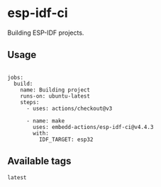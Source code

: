 # esp-idf-ci

Building ESP-IDF projects.

## Usage

```

jobs:      
  build:
    name: Building project
    runs-on: ubuntu-latest
    steps:
      - uses: actions/checkout@v3
        
      - name: make   
        uses: embedd-actions/esp-idf-ci@v4.4.3
        with: 
          IDF_TARGET: esp32

```

## Available tags

```
latest
```
